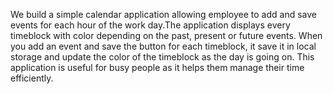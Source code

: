 We build a simple calendar application allowing employee to add and save events for each hour of the work day.The application displays every timeblock with color depending on the past, present or future events.
When you add an event and save the button for each timeblock, it save it in local storage and update the color of the timeblock as the day is going on. This application is useful for busy people as it helps them manage their time efficiently.
